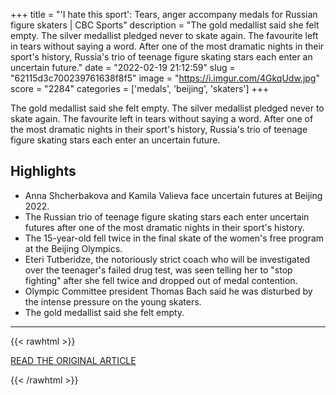 +++
title = "'I hate this sport': Tears, anger accompany medals for Russian figure skaters | CBC Sports"
description = "The gold medallist said she felt empty. The silver medallist pledged never to skate again. The favourite left in tears without saying a word. After one of the most dramatic nights in their sport's history, Russia's trio of teenage figure skating stars each enter an uncertain future."
date = "2022-02-19 21:12:59"
slug = "62115d3c700239761638f8f5"
image = "https://i.imgur.com/4GkqUdw.jpg"
score = "2284"
categories = ['medals', 'beijing', 'skaters']
+++

The gold medallist said she felt empty. The silver medallist pledged never to skate again. The favourite left in tears without saying a word. After one of the most dramatic nights in their sport's history, Russia's trio of teenage figure skating stars each enter an uncertain future.

## Highlights

- Anna Shcherbakova and Kamila Valieva face uncertain futures at Beijing 2022.
- The Russian trio of teenage figure skating stars each enter uncertain futures after one of the most dramatic nights in their sport's history.
- The 15-year-old fell twice in the final skate of the women's free program at the Beijing Olympics.
- Eteri Tutberidze, the notoriously strict coach who will be investigated over the teenager's failed drug test, was seen telling her to "stop fighting" after she fell twice and dropped out of medal contention.
- Olympic Committee president Thomas Bach said he was disturbed by the intense pressure on the young skaters.
- The gold medallist said she felt empty.

---

{{< rawhtml >}}
  <p class="article-category">
    <a target="_blank" href="https://www.cbc.ca/sports/olympics/winter/figure-skating/russias-figure-skating-trio-enter-uncertain-future-1.6355442">READ THE ORIGINAL ARTICLE</a>
  </p>
{{< /rawhtml >}}

